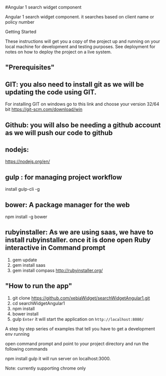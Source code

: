 #Angular 1 search widget component

Angular 1 search widget component. it searches based on client name or policy number

Getting Started

These instructions will get you a copy of the project up and running on your local machine for development and testing purposes. See deployment for notes on how to deploy the project on a live system.

"Prerequisites"
--------------

GIT: you also need to install git as we will be updating the code using GIT.
----------------------------------------------------------------------------
For installing GIT on windows go to this link and choose your version 32/64 bit https://git-scm.com/download/win


Github: you will also be needing a github account as we will push our code to github
-------------------------------------------------------------------------------------


nodejs: 
------
https://nodejs.org/en/


gulp : for managing project workflow 
------------------------------------
install gulp-cli -g


bower: A package manager for the web
------------------------------------
npm install -g bower


rubyinstaller: As we are using saas, we have to install rubyinstaller. once it is done
open Ruby interactive in Command prompt
----------------------------------------
1. gem update 
2. gem install saas
3. gem install compass
http://rubyinstaller.org/


"How to run the app"
------------------
1. git clone https://github.com/xebiaWidget/searchWidgetAngular1.git
2. cd searchWidgetAngular1
3. npm install
4. bower install
5.  gulp `Enter`
   it will start the application on `http://localhost:8080/`
        


A step by step series of examples that tell you have to get a development env running



open command prompt and point to your project directory and run the following commands

npm install
gulp
it will run server on localhost:3000.

Note: currently supporting chrome only

